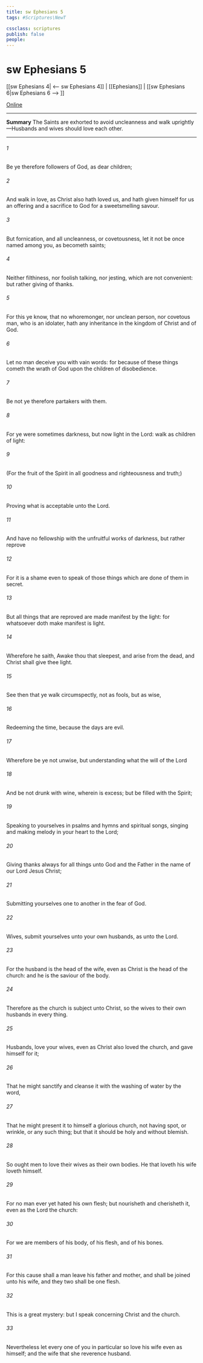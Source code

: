 ```yaml
---
title: sw Ephesians 5
tags: #Scriptures\NewT

cssclass: scriptures
publish: false
people:
---
```


# sw Ephesians 5
[[sw Ephesians 4| <-- sw Ephesians 4]] | [[Ephesians]] | [[sw Ephesians 6|sw Ephesians 6 --> ]]

[Online](https://churchofjesuschrist.org/study/scriptures/nt/eph/5?lang=eng)

---
__Summary__
The Saints are exhorted to avoid uncleanness and walk uprightly—Husbands and wives should love each other.

---
###### 1 
Be ye therefore followers of God, as dear children;

###### 2 
And walk in love, as Christ also hath loved us, and hath given himself for us an offering and a sacrifice to God for a sweetsmelling savour.

###### 3 
But fornication, and all uncleanness, or covetousness, let it not be once named among you, as becometh saints;

###### 4 
Neither filthiness, nor foolish talking, nor jesting, which are not convenient: but rather giving of thanks.

###### 5 
For this ye know, that no whoremonger, nor unclean person, nor covetous man, who is an idolater, hath any inheritance in the kingdom of Christ and of God.

###### 6 
Let no man deceive you with vain words: for because of these things cometh the wrath of God upon the children of disobedience.

###### 7 
Be not ye therefore partakers with them.

###### 8 
For ye were sometimes darkness, but now  light in the Lord: walk as children of light:

###### 9 
(For the fruit of the Spirit  in all goodness and righteousness and truth;)

###### 10 
Proving what is acceptable unto the Lord.

###### 11 
And have no fellowship with the unfruitful works of darkness, but rather reprove 

###### 12 
For it is a shame even to speak of those things which are done of them in secret.

###### 13 
But all things that are reproved are made manifest by the light: for whatsoever doth make manifest is light.

###### 14 
Wherefore he saith, Awake thou that sleepest, and arise from the dead, and Christ shall give thee light.

###### 15 
See then that ye walk circumspectly, not as fools, but as wise,

###### 16 
Redeeming the time, because the days are evil.

###### 17 
Wherefore be ye not unwise, but understanding what the will of the Lord 

###### 18 
And be not drunk with wine, wherein is excess; but be filled with the Spirit;

###### 19 
Speaking to yourselves in psalms and hymns and spiritual songs, singing and making melody in your heart to the Lord;

###### 20 
Giving thanks always for all things unto God and the Father in the name of our Lord Jesus Christ;

###### 21 
Submitting yourselves one to another in the fear of God.

###### 22 
Wives, submit yourselves unto your own husbands, as unto the Lord.

###### 23 
For the husband is the head of the wife, even as Christ is the head of the church: and he is the saviour of the body.

###### 24 
Therefore as the church is subject unto Christ, so  the wives  to their own husbands in every thing.

###### 25 
Husbands, love your wives, even as Christ also loved the church, and gave himself for it;

###### 26 
That he might sanctify and cleanse it with the washing of water by the word,

###### 27 
That he might present it to himself a glorious church, not having spot, or wrinkle, or any such thing; but that it should be holy and without blemish.

###### 28 
So ought men to love their wives as their own bodies. He that loveth his wife loveth himself.

###### 29 
For no man ever yet hated his own flesh; but nourisheth and cherisheth it, even as the Lord the church:

###### 30 
For we are members of his body, of his flesh, and of his bones.

###### 31 
For this cause shall a man leave his father and mother, and shall be joined unto his wife, and they two shall be one flesh.

###### 32 
This is a great mystery: but I speak concerning Christ and the church.

###### 33 
Nevertheless let every one of you in particular so love his wife even as himself; and the wife  that she reverence  husband.

